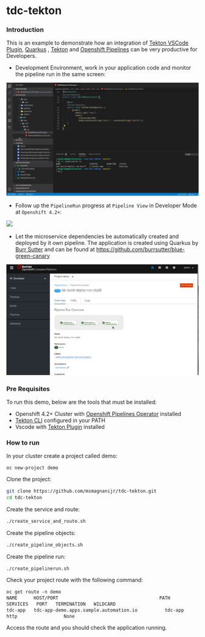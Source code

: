 # tdc-tekton
### Introduction

This is an example to demonstrate how an integration of [Tekton VSCode Plugin](https://github.com/redhat-developer/vscode-tekton), [Quarkus](https://quarkus.io/) , [Tekton](https://github.com/tektoncd/pipeline) and [Openshift Pipelines](https://github.com/openshift/tektoncd-pipeline) can be very productive for Developers. 

- Development Environment, work in your application code and monitor the pipeline run in the same screen:

![](images/intro1.gif)

- Follow up the `PipelineRun` progress at `Pipeline View` in Developer Mode at `Openshift 4.2+`:

![](/home/bandrade/tdc/tdc-tekton/images/intro2.gif)

- Let the microservice dependencies be automatically created and deployed by it  own pipeline. The application is created using Quarkus by [Burr Sutter](https://github.com/burrsutter) and can be found at https://github.com/burrsutter/blue-green-canary

![](images/intro3.gif)

### Pre Requisites

To run this demo,  below are the tools that must be installed:

- Openshift 4.2+ Cluster with [Openshift Pipelines Operator](https://github.com/openshift/tektoncd-pipeline-operator) installed 
- [Tekton CLI](https://github.com/tektoncd/cli) configured in your PATH
- Vscode with [Tekton Plugin](https://github.com/redhat-developer/vscode-tekton) installed

### How to run 

In your cluster create a project called demo:

```
oc new-project demo
```

Clone the project:

```bash
git clone https://github.com/msmagnanijr/tdc-tekton.git
cd tdc-tekton
```

Create the service and route:

```bash
./create_service_and_route.sh
```

Create the pipeline objects:

```bash
./create_pipeline_objects.sh  
```

Create the pipeline run:

```
./create_pipelinerun.sh
```

Check your project route with the following command:

```
oc get route -n demo 
NAME      HOST/PORT                                     PATH   SERVICES   PORT   TERMINATION   WILDCARD
tdc-app   tdc-app-demo.apps.sample.automation.io          tdc-app    http                 None
```

Access the route and you should check the application running.